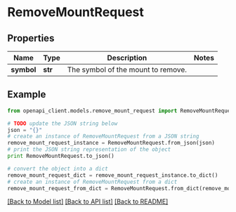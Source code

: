 # RemoveMountRequest


## Properties
Name | Type | Description | Notes
------------ | ------------- | ------------- | -------------
**symbol** | **str** | The symbol of the mount to remove. | 

## Example

```python
from openapi_client.models.remove_mount_request import RemoveMountRequest

# TODO update the JSON string below
json = "{}"
# create an instance of RemoveMountRequest from a JSON string
remove_mount_request_instance = RemoveMountRequest.from_json(json)
# print the JSON string representation of the object
print RemoveMountRequest.to_json()

# convert the object into a dict
remove_mount_request_dict = remove_mount_request_instance.to_dict()
# create an instance of RemoveMountRequest from a dict
remove_mount_request_from_dict = RemoveMountRequest.from_dict(remove_mount_request_dict)
```
[[Back to Model list]](../README.md#documentation-for-models) [[Back to API list]](../README.md#documentation-for-api-endpoints) [[Back to README]](../README.md)


